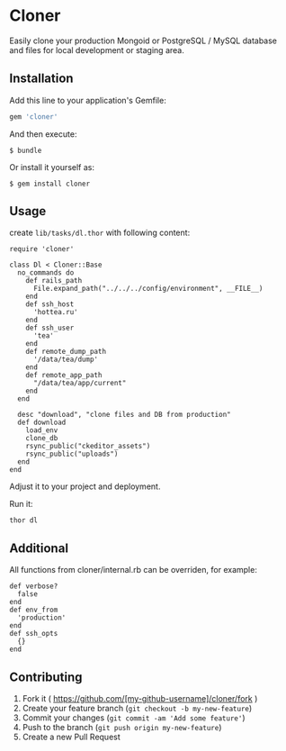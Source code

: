 # Cloner

Easily clone your production Mongoid or PostgreSQL / MySQL database and files for local development or staging area.

## Installation

Add this line to your application's Gemfile:

```ruby
gem 'cloner'
```

And then execute:

    $ bundle

Or install it yourself as:

    $ gem install cloner

## Usage

create ```lib/tasks/dl.thor``` with following content:

    require 'cloner'

    class Dl < Cloner::Base
      no_commands do
        def rails_path
          File.expand_path("../../../config/environment", __FILE__)
        end
        def ssh_host
          'hottea.ru'
        end
        def ssh_user
          'tea'
        end
        def remote_dump_path
          '/data/tea/dump'
        end
        def remote_app_path
          "/data/tea/app/current"
        end
      end

      desc "download", "clone files and DB from production"
      def download
        load_env
        clone_db
        rsync_public("ckeditor_assets")
        rsync_public("uploads")
      end
    end

Adjust it to your project and deployment.

Run it:

    thor dl

## Additional

All functions from cloner/internal.rb can be overriden, for example:


    def verbose?
      false
    end
    def env_from
      'production'
    end
    def ssh_opts
      {}
    end

## Contributing

1. Fork it ( https://github.com/[my-github-username]/cloner/fork )
2. Create your feature branch (`git checkout -b my-new-feature`)
3. Commit your changes (`git commit -am 'Add some feature'`)
4. Push to the branch (`git push origin my-new-feature`)
5. Create a new Pull Request
